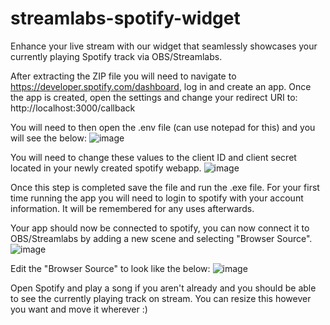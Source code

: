 # streamlabs-spotify-widget
Enhance your live stream with our widget that seamlessly showcases your currently playing Spotify track via OBS/Streamlabs.

After extracting the ZIP file you will need to navigate to https://developer.spotify.com/dashboard, log in and create an app.
Once the app is created, open the settings and change your redirect URI to: http://localhost:3000/callback

You will need to then open the .env file (can use notepad for this) and you will see the below:
![image](https://github.com/qtirl/streamlabs-spotify-widget/assets/22341222/8e137f22-8402-4d7f-9539-35c29a05e66f)

You will need to change these values to the client ID and client secret located in your newly created spotify webapp.
![image](https://github.com/qtirl/streamlabs-spotify-widget/assets/22341222/9796b122-917b-414d-b729-7e2838571631)

Once this step is completed save the file and run the .exe file. For your first time running the app you will need to login to spotify with your account information. It will be remembered for any uses afterwards.

Your app should now be connected to spotify, you can now connect it to OBS/Streamlabs by adding a new scene and selecting "Browser Source".
![image](https://github.com/qtirl/streamlabs-spotify-widget/assets/22341222/802425c8-8b37-4859-88d8-d9ee91420fb5)


Edit the "Browser Source" to look like the below:
![image](https://github.com/qtirl/streamlabs-spotify-widget/assets/22341222/b0e74a5f-49dc-4ac5-a902-837489b0e36b)

Open Spotify and play a song if you aren't already and you should be able to see the currently playing track on stream. You can resize this however you want and move it wherever :)
